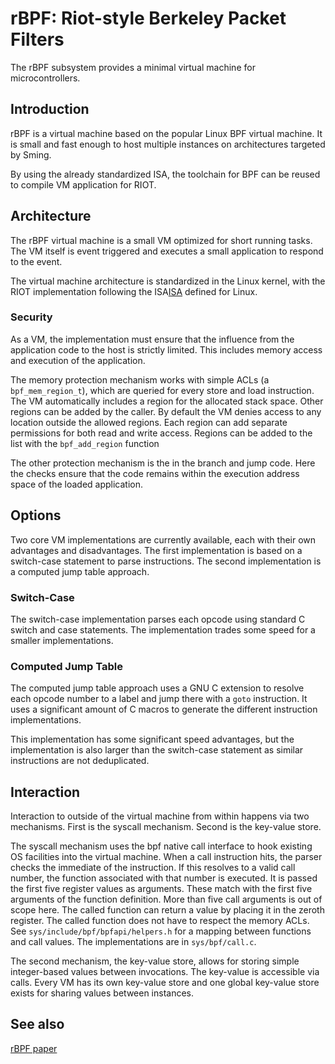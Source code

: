 # rBPF: Riot-style Berkeley Packet Filters

The rBPF subsystem provides a minimal virtual machine for microcontrollers.

## Introduction

rBPF is a virtual machine based on the popular Linux BPF virtual machine. It is
small and fast enough to host multiple instances on architectures targeted by Sming.

By using the already standardized ISA, the toolchain for BPF can be reused to
compile VM application for RIOT.

## Architecture

The rBPF virtual machine is a small VM optimized for short running tasks. The VM
itself is event triggered and executes a small application to respond to the
event.

The virtual machine architecture is standardized in the Linux kernel, with the
RIOT implementation following the ISA[ISA] defined for Linux.

### Security

As a VM, the implementation must ensure that the influence from the application
code to the host is strictly limited. This includes memory access and execution
of the application.

The memory protection mechanism works with simple ACLs (a `bpf_mem_region_t`),
which are queried for every store and load instruction. The VM automatically
includes a region for the allocated stack space. Other regions can be added by
the caller. By default the VM denies access to any location outside the allowed
regions.  Each region can add separate permissions for both read and write
access. Regions can be added to the list with the `bpf_add_region` function

The other protection mechanism is the in the branch and jump code. Here the
checks ensure that the code remains within the execution address space of the
loaded application.

## Options

Two core VM implementations are currently available, each with their own
advantages and disadvantages. The first implementation is based on a switch-case
statement to parse instructions. The second implementation is a computed
jump table approach.

### Switch-Case

The switch-case implementation parses each opcode using standard C switch and
case statements. The implementation trades some speed for a smaller
implementations.

### Computed Jump Table

The computed jump table approach uses a GNU C extension to resolve each opcode
number to a label and jump there with a `goto` instruction. It uses a
significant amount of C macros to generate the different instruction
implementations.

This implementation has some significant speed advantages, but the
implementation is also larger than the switch-case statement as similar
instructions are not deduplicated.

## Interaction

Interaction to outside of the virtual machine from within happens via two
mechanisms. First is the syscall mechanism. Second is the key-value store.

The syscall mechanism uses the bpf native call interface to hook existing OS
facilities into the virtual machine. When a call instruction hits, the parser
checks the immediate of the instruction. If this resolves to a valid call
number, the function associated with that number is executed. It is passed the
first five register values as arguments. These match with the first five
arguments of the function definition. More than five call arguments is out of
scope here. The called function can return a value by placing it in the zeroth
register. The called function does not have to respect the memory ACLs.
See `sys/include/bpf/bpfapi/helpers.h` for a mapping between functions and call
values. The implementations are in `sys/bpf/call.c`.

The second mechanism, the key-value store, allows for storing simple
integer-based values between invocations. The key-value is accessible via calls.
Every VM has its own key-value store and one global key-value store exists for
sharing values between instances.


## See also

[rBPF paper](https://hal.inria.fr/hal-03019639)


[ISA]: https://github.com/iovisor/bpf-docs/blob/master/eBPF.md
